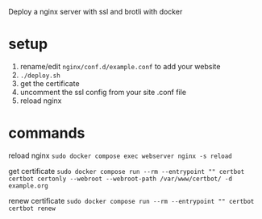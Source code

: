 Deploy a nginx server with ssl and brotli with docker

# setup
1. rename/edit `nginx/conf.d/example.conf` to add your website
2. `./deploy.sh`
3. get the certificate
4. uncomment the ssl config from your site .conf file
5. reload nginx

# commands

reload nginx
`sudo docker compose exec webserver nginx -s reload`

get certificate
`sudo docker compose run --rm --entrypoint "" certbot certbot certonly --webroot --webroot-path /var/www/certbot/ -d example.org`

renew certificate
`sudo docker compose run --rm --entrypoint "" certbot certbot renew`
